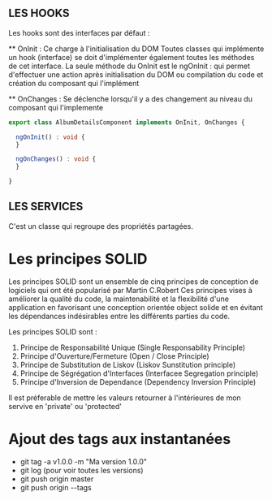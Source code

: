 
## LES HOOKS
Les hooks sont des interfaces par défaut :

** OnInit : Ce charge à l'initialisation du DOM
Toutes classes qui implémente un hook (interface) se doit d'implémenter également toutes les méthodes de cet interface.
La seule méthode du OnInit est le ngOnInit : qui permet d'effectuer une action après initialisation du DOM ou compilation 
du code et création du composant qui l'implément 

** OnChanges : Se déclenche lorsqu'il y a des changement au niveau du composant qui l'implemente

``` ts
export class AlbumDetailsComponent implements OnInit, OnChanges {

  ngOnInit() : void {
  }

  ngOnChanges() : void {
  }

}
```

## LES SERVICES
C'est un classe qui regroupe des propriétés partagées.

# Les principes SOLID
Les principes SOLID sont un ensemble de cinq principes de conception de logiciels qui ont été popularisé par Martin C.Robert
Ces principes vises à améliorer la qualité du code, la maintenabilité et la flexibilité d'une application en favorisant une conception orientée object solide et en évitant les dépendances indésirables entre les différents parties du code. 

Les principes SOLID  sont : 
1. Principe de Responsabilité Unique (Single Responsability Principle)
2. Principe d'Ouverture/Fermeture (Open / Close Principle)
3. Principe de Substitution de Liskov (Liskov Sunstitution principle)
4. Principe de Ségrégation d'Interfaces (Interfacee Segregation principle)
5. Principe d'Inversion de Dependance (Dependency Inversion Principle)

Il est préferable de mettre les valeurs retourner à l'intérieures de mon servive en 'private' ou 'protected'

# Ajout des tags aux instantanées
- git tag -a v1.0.0 -m "Ma version 1.0.0"
- git log (pour voir toutes les versions)
- git push  origin master
- git push origin --tags 